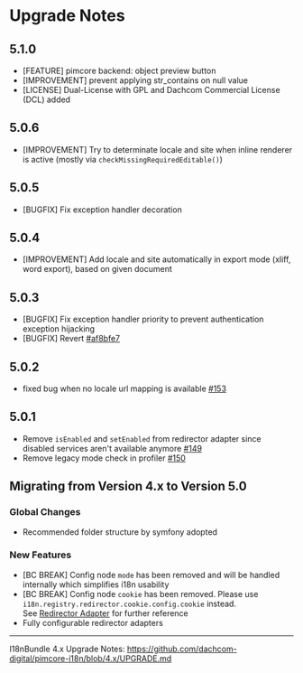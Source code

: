 # Upgrade Notes

## 5.1.0
- [FEATURE] pimcore backend: object preview button
- [IMPROVEMENT] prevent applying str_contains on null value
- [LICENSE] Dual-License with GPL and Dachcom Commercial License (DCL) added
## 5.0.6
- [IMPROVEMENT] Try to determinate locale and site when inline renderer is active (mostly via `checkMissingRequiredEditable()`)
## 5.0.5
- [BUGFIX] Fix exception handler decoration
## 5.0.4
- [IMPROVEMENT] Add locale and site automatically in export mode (xliff, word export), based on given document
## 5.0.3
- [BUGFIX] Fix exception handler priority to prevent authentication exception hijacking
- [BUGFIX] Revert [#af8bfe7](https://github.com/dachcom-digital/pimcore-i18n/commit/af8bfe74488fd85ebcdb14e4300f3a9f7ddc7dbe)
## 5.0.2
- fixed bug when no locale url mapping is available [#153](https://github.com/dachcom-digital/pimcore-i18n/pull/153)
## 5.0.1
- Remove `isEnabled` and `setEnabled` from redirector adapter since disabled services aren't available anymore [#149](https://github.com/dachcom-digital/pimcore-i18n/issues/149)
- Remove legacy mode check in profiler [#150](https://github.com/dachcom-digital/pimcore-i18n/issues/150)

## Migrating from Version 4.x to Version 5.0

### Global Changes
- Recommended folder structure by symfony adopted

### New Features
- [BC BREAK] Config node `mode` has been removed and will be handled internally which simplifies i18n usability
- [BC BREAK] Config node `cookie` has been removed. Please use `i18n.registry.redirector.cookie.config.cookie` instead.  
  See [Redirector Adapter](docs/51_RedirectorAdapter.md) for further reference
- Fully configurable redirector adapters

***

I18nBundle 4.x Upgrade Notes: https://github.com/dachcom-digital/pimcore-i18n/blob/4.x/UPGRADE.md
